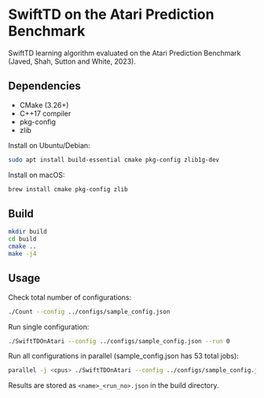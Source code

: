 # SwiftTD on the Atari Prediction Benchmark

SwiftTD learning algorithm evaluated on the Atari Prediction Benchmark (Javed, Shah, Sutton and White, 2023).

## Dependencies

- CMake (3.26+)
- C++17 compiler
- pkg-config
- zlib

Install on Ubuntu/Debian:
```bash
sudo apt install build-essential cmake pkg-config zlib1g-dev
```

Install on macOS:
```bash
brew install cmake pkg-config zlib
```

## Build

```bash
mkdir build
cd build
cmake ..
make -j4
```

## Usage

Check total number of configurations:
```bash
./Count --config ../configs/sample_config.json
```

Run single configuration:
```bash
./SwiftTDOnAtari --config ../configs/sample_config.json --run 0
```

Run all configurations in parallel (sample_config.json has 53 total jobs):
```bash
parallel -j <cpus> ./SwiftTDOnAtari --config ../configs/sample_config.json --run ::: {1..53}
```

Results are stored as `<name>_<run_no>.json` in the build directory.

